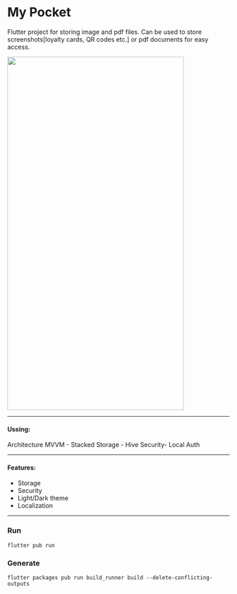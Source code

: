 # **My Pocket**
Flutter project for storing image and pdf files.
Can be used to store screenshots[loyalty cards, QR codes etc.] or pdf documents for easy access.


<img src="https://user-images.githubusercontent.com/31936990/151708388-e57d7ad4-f1f2-465e-ba71-68e6b1ae8110.gif"  width="400" height="800">

------------
#### Ussing: 
Architecture MVVM - Stacked
Storage - Hive
Security- Local Auth

------------

#### Features: 
- Storage
- Security
- Light/Dark theme
- Localization


------------



### Run

`flutter pub run`



### Generate
`flutter packages pub run build_runner build --delete-conflicting-outputs`
